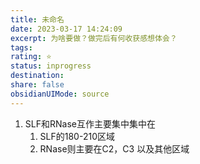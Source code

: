 ```yaml
---
title: 未命名
date: 2023-03-17 14:24:09
excerpt: 为啥要做？做完后有何收获感想体会？
tags: 
rating: ⭐
status: inprogress
destination: 
share: false
obsidianUIMode: source
---
```




1. SLF和RNase互作主要集中集中在
	1. SLF的180-210区域
	2. RNase则主要在C2，C3 以及其他区域